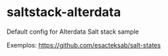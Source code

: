 saltstack-alterdata
===================

Default config for Alterdata Salt stack sample


Exemplos:
https://github.com/esacteksab/salt-states